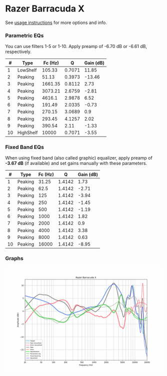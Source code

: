 # Razer Barracuda X
See [usage instructions](https://github.com/jaakkopasanen/AutoEq#usage) for more options and info.

### Parametric EQs
You can use filters 1-5 or 1-10. Apply preamp of -6.70 dB or -6.61 dB, respectively.

|   # | Type      |   Fc (Hz) |      Q |   Gain (dB) |
|-----|-----------|-----------|--------|-------------|
|   1 | LowShelf  |    105.33 | 0.7071 |       11.85 |
|   2 | Peaking   |     51.13 | 0.3973 |      -13.46 |
|   3 | Peaking   |   1661.35 | 0.8112 |        2.73 |
|   4 | Peaking   |   3073.21 | 2.6759 |       -2.81 |
|   5 | Peaking   |   4616.1  | 2.9878 |        6.52 |
|   6 | Peaking   |    191.49 | 2.0335 |       -0.73 |
|   7 | Peaking   |    270.15 | 3.0689 |        0.9  |
|   8 | Peaking   |    293.45 | 4.1257 |        2.02 |
|   9 | Peaking   |    390.54 | 2.11   |       -1.33 |
|  10 | HighShelf |  10000    | 0.7071 |       -3.55 |

### Fixed Band EQs
When using fixed band (also called graphic) equalizer, apply preamp of **-3.67 dB** (if available) and set gains manually with these parameters.

|   # | Type    |   Fc (Hz) |      Q |   Gain (dB) |
|-----|---------|-----------|--------|-------------|
|   1 | Peaking |     31.25 | 1.4142 |        1.73 |
|   2 | Peaking |     62.5  | 1.4142 |       -2.71 |
|   3 | Peaking |    125    | 1.4142 |       -3.94 |
|   4 | Peaking |    250    | 1.4142 |       -1.45 |
|   5 | Peaking |    500    | 1.4142 |       -1.19 |
|   6 | Peaking |   1000    | 1.4142 |        1.82 |
|   7 | Peaking |   2000    | 1.4142 |        0.9  |
|   8 | Peaking |   4000    | 1.4142 |        3.38 |
|   9 | Peaking |   8000    | 1.4142 |        0.63 |
|  10 | Peaking |  16000    | 1.4142 |       -8.95 |

### Graphs
![](./Razer%20Barracuda%20X.png)
